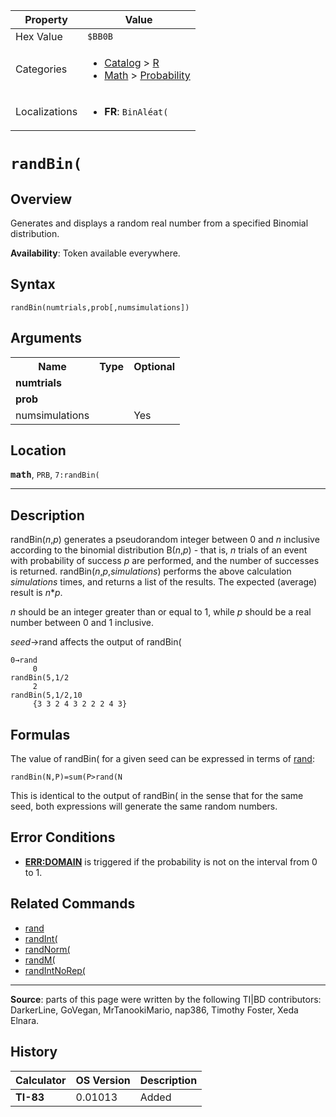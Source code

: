 | Property      | Value |
|---------------|-------|
| Hex Value     | `$BB0B`|
| Categories    | <ul><li>[Catalog](<../categories/Catalog.md>) > [R](<../categories/Catalog.md#R>)</li><li>[Math](<../categories/Math.md>) > [Probability](<../categories/Math.md#Probability>)</li></ul> |
| Localizations | <ul><li><b>FR</b>: `BinAléat(`</li></ul> |

# `randBin(`

## Overview
Generates and displays a random real number from a specified Binomial distribution.


<b>Availability</b>: Token available everywhere.

## Syntax
`randBin(numtrials,prob[,numsimulations])`

## Arguments
<table>
<tr><th>Name</th><th>Type</th><th>Optional</th></tr>

<tr><td><b>numtrials</b></td><td></td><td></td></tr>

<tr><td><b>prob</b></td><td></td><td></td></tr>

<tr><td>numsimulations</td><td></td><td>Yes</td></tr>

</table>

## Location
<tt><kbd><b>math</b></kbd></tt>, `PRB`, `7:randBin(`
<hr>

## Description

randBin(_n_,_p_) generates a pseudorandom integer between 0 and _n_ inclusive according to the binomial distribution B(_n_,_p_) - that is, _n_ trials of an event with probability of success _p_ are performed, and the number of successes is returned. randBin(_n_,_p_,_simulations_) performs the above calculation _simulations_ times, and returns a list of the results. The expected (average) result is _n_*_p_.

_n_ should be an integer greater than or equal to 1, while _p_ should be a real number between 0 and 1 inclusive.

_seed_→rand affects the output of randBin(

```ti-basic
0→rand
     0
randBin(5,1/2
     2
randBin(5,1/2,10
     {3 3 2 4 3 2 2 2 4 3}
```

## Formulas

The value of randBin( for a given seed can be expressed in terms of [rand](rand.md):

```ti-basic
randBin(N,P)=sum(P>rand(N
```

This is identical to the output of randBin( in the sense that for the same seed, both expressions will generate the same random numbers.

## Error Conditions

*   **[ERR:DOMAIN](errors#domain)** is triggered if the probability is not on the interval from 0 to 1.

## Related Commands

*   [rand](rand.md)
*   [randInt(](randInt\(.md)
*   [randNorm(](randNorm\(.md)
*   [randM(](randM\(.md)
*   [randIntNoRep(](randIntNoRep\(.md)

* * *

**Source**: parts of this page were written by the following TI|BD contributors: DarkerLine, GoVegan, MrTanookiMario, nap386, Timothy Foster, Xeda Elnara.

## History
| Calculator | OS Version | Description |
|------------|------------|-------------|
| <b>TI-83</b> | 0.01013 | Added |


